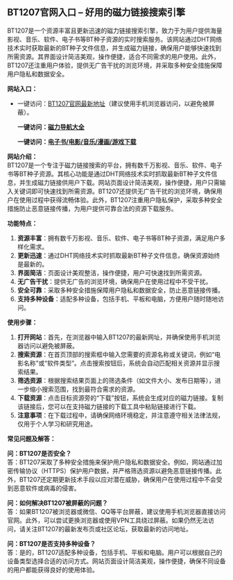 <h2><strong>BT1207官网入口</strong> – 好用的磁力链接搜索引擎</h2>
<p>BT1207是一个资源丰富且更新迅速的磁力链接搜索引擎，致力于为用户提供海量影视、音乐、软件、电子书等BT种子资源的实时搜索服务。该网站通过DHT网络技术实时获取最新的BT种子文件信息，并生成磁力链接，确保用户能够快速找到所需资源。其界面设计简洁美观，操作便捷，适合不同需求的用户使用。此外，BT1207还注重用户体验，提供无广告干扰的浏览环境，并采取多种安全措施保障用户隐私和数据安全。</p>
<p><strong>网站入口：</strong></p>
<ul>
	<li>一键访问：<a href="https://bt1207.litxdh.com">BT1207官网最新地址</a>（建议使用手机浏览器访问，以避免被屏蔽）。</li>
	<p><strong>一键访问：</strong><a href="https://cilisousuodaohang.litxdh.com"><strong>磁力导航大全</strong></a></p>
<p><strong>一键访问：</strong><a href="https://wangpanziyuan.pages.dev/"><strong>电子书/电影/音乐/漫画/游戏下载</strong></a></p>

</ul>
<p><strong>网站介绍：</strong><br>BT1207是一个专注于磁力链接搜索的平台，拥有数千万影视、音乐、软件、电子书等BT种子资源。其核心功能是通过DHT网络技术实时抓取最新BT种子文件信息，并生成磁力链接供用户下载。网站页面设计简洁美观，操作便捷，用户只需输入关键词即可快速找到所需资源。BT1207还提供无广告干扰的浏览环境，确保用户在使用过程中获得流畅体验。此外，BT1207注重用户隐私保护，采取多种安全措施防止恶意链接传播，为用户提供可靠合法的资源下载服务。</p>
<p><strong>功能特点：</strong></p>
<ol>
	<li><strong>资源丰富</strong>：拥有数千万影视、音乐、软件、电子书等BT种子资源，满足用户多样化需求。</li>
	<li><strong>更新迅速</strong>：通过DHT网络技术实时抓取最新BT种子文件信息，确保资源始终是最新的。</li>
	<li><strong>界面简洁</strong>：页面设计美观整洁，操作便捷，用户可快速找到所需资源。</li>
	<li><strong>无广告干扰</strong>：提供无广告的浏览环境，确保用户在使用过程中不受干扰。</li>
	<li><strong>安全可靠</strong>：采取多种安全措施保障用户隐私和数据安全，防止恶意链接传播。</li>
	<li><strong>支持多种设备</strong>：适配多种设备，包括手机、平板和电脑，方便用户随时随地访问。</li>
</ol>
<p><strong>使用步骤：</strong></p>
<ol>
	<li><strong>打开网站</strong>：首先，在浏览器中输入BT1207的最新网址，并确保使用手机浏览器访问以避免被屏蔽。</li>
	<li><strong>搜索资源</strong>：在首页顶部的搜索框中输入您需要的资源名称或关键词，例如“电影名称”或“软件类型”。点击搜索按钮后，系统会自动匹配相关资源并显示搜索结果。</li>
	<li><strong>筛选资源</strong>：根据搜索结果页面上的筛选条件（如文件大小、发布日期等），进一步缩小搜索范围，找到最符合需求的资源。</li>
	<li><strong>下载资源</strong>：点击目标资源旁的“下载”按钮，系统会生成对应的磁力链接。复制该链接后，您可以在支持磁力链接的下载工具中粘贴链接进行下载。</li>
	<li><strong>注意事项</strong>：在下载过程中，请确保网络环境稳定，并注意遵守相关法律法规，仅用于个人学习和研究用途。</li>
</ol>
<p><strong>常见问题及解答：</strong></p>
<p><strong>问：BT1207是否安全？</strong><br>答：BT1207采取了多种安全措施来保护用户隐私和数据安全。例如，网站通过加密传输协议（HTTPS）保护用户数据，并严格筛选资源以避免恶意链接传播。此外，BT1207还定期更新技术手段以应对潜在威胁，确保用户在使用过程中不会受到恶意软件或病毒的侵害。</p>
<p><strong>问：如何解决BT1207被屏蔽的问题？</strong><br>答：如果BT1207被浏览器或微信、QQ等平台屏蔽，建议使用手机浏览器直接访问官网。此外，可以尝试更换浏览器或使用VPN工具绕过屏蔽。如果仍然无法访问，请关注BT1207的最新发布页或社区论坛，获取最新的访问地址。</p>
<p><strong>问：BT1207是否支持多种设备？</strong><br>答：是的，BT1207适配多种设备，包括手机、平板和电脑。用户可以根据自己的设备类型选择合适的访问方式。网站页面设计简洁美观，操作便捷，确保不同设备的用户都能获得良好的使用体验。</p>
